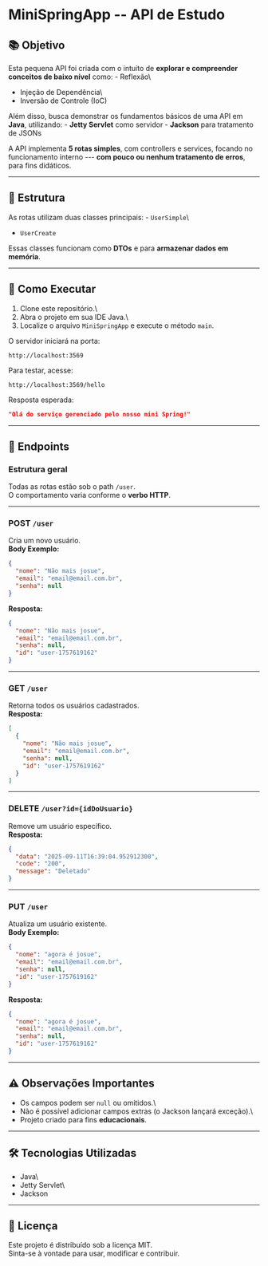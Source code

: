 # MiniSpringApp -- API de Estudo

## 📚 Objetivo

Esta pequena API foi criada com o intuito de **explorar e compreender
conceitos de baixo nível** como: - Reflexão\
- Injeção de Dependência\
- Inversão de Controle (IoC)

Além disso, busca demonstrar os fundamentos básicos de uma API em
**Java**, utilizando: - **Jetty Servlet** como servidor - **Jackson**
para tratamento de JSONs

A API implementa **5 rotas simples**, com controllers e services,
focando no funcionamento interno --- **com pouco ou nenhum tratamento de
erros**, para fins didáticos.

------------------------------------------------------------------------

## 📝 Estrutura

As rotas utilizam duas classes principais: - `UserSimple`\
- `UserCreate`

Essas classes funcionam como **DTOs** e para **armazenar dados em
memória**.

------------------------------------------------------------------------

## 🚀 Como Executar

1.  Clone este repositório.\
2.  Abra o projeto em sua IDE Java.\
3.  Localize o arquivo `MiniSpringApp` e execute o método `main`.

O servidor iniciará na porta:

    http://localhost:3569

Para testar, acesse:

    http://localhost:3569/hello

Resposta esperada:

``` json
"Olá do serviço gerenciado pelo nosso mini Spring!"
```

------------------------------------------------------------------------

## 🔗 Endpoints

### Estrutura geral

Todas as rotas estão sob o path `/user`.\
O comportamento varia conforme o **verbo HTTP**.

------------------------------------------------------------------------

### POST `/user`

Cria um novo usuário.\
**Body Exemplo:**

``` json
{
  "nome": "Não mais josue",
  "email": "email@email.com.br",
  "senha": null
}
```

**Resposta:**

``` json
{
  "nome": "Não mais josue",
  "email": "email@email.com.br",
  "senha": null,
  "id": "user-1757619162"
}
```

------------------------------------------------------------------------

### GET `/user`

Retorna todos os usuários cadastrados.\
**Resposta:**

``` json
[
  {
    "nome": "Não mais josue",
    "email": "email@email.com.br",
    "senha": null,
    "id": "user-1757619162"
  }
]
```

------------------------------------------------------------------------

### DELETE `/user?id={idDoUsuario}`

Remove um usuário específico.\
**Resposta:**

``` json
{
  "data": "2025-09-11T16:39:04.952912300",
  "code": "200",
  "message": "Deletado"
}
```

------------------------------------------------------------------------

### PUT `/user`

Atualiza um usuário existente.\
**Body Exemplo:**

``` json
{
  "nome": "agora é josue",
  "email": "email@email.com.br",
  "senha": null,
  "id": "user-1757619162"
}
```

**Resposta:**

``` json
{
  "nome": "agora é josue",
  "email": "email@email.com.br",
  "senha": null,
  "id": "user-1757619162"
}
```

------------------------------------------------------------------------

## ⚠️ Observações Importantes

-   Os campos podem ser `null` ou omitidos.\
-   Não é possível adicionar campos extras (o Jackson lançará exceção).\
-   Projeto criado para fins **educacionais**.

------------------------------------------------------------------------

## 🛠️ Tecnologias Utilizadas

-   Java\
-   Jetty Servlet\
-   Jackson

------------------------------------------------------------------------

## 📄 Licença

Este projeto é distribuído sob a licença MIT.\
Sinta-se à vontade para usar, modificar e contribuir.
